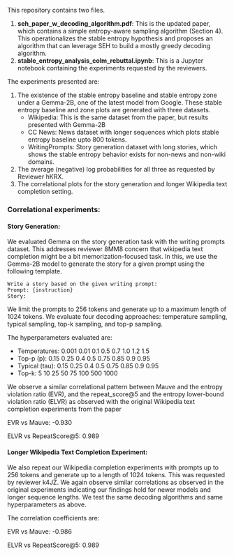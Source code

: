 This repository contains two files.
1. **seh_paper_w_decoding_algorithm.pdf**: This is the updated paper, which contains a simple entropy-aware sampling algorithm (Section 4). This operationalizes the stable entropy hypothesis and proposes an algorithm that can leverage SEH to build a mostly greedy decoding algorithm.
2. **stable_entropy_analysis_colm_rebuttal.ipynb**: This is a Jupyter notebook containing the experiments requested by the reviewers. 


The experiments presented are:
1. The existence of the stable entropy baseline and stable entropy zone under a Gemma-2B, one of the latest model from Google. These stable entropy baseline and zone plots are generated with three datasets.
   - Wikipedia: This is the same dataset from the paper, but results presented with Gemma-2B
   - CC News: News dataset with longer sequences which plots stable entropy baseline upto 800 tokens.
   - WritingPrompts: Story generation dataset with long stories, which shows the stable entropy behavior exists for non-news and non-wiki domains.
2. The average (negative) log probabilities for all three as requested by Reviewer hKRX. 
3. The correlational plots for the story generation and longer Wikipedia text completion setting.

 
 ### Correlational experiments:

 #### Story Generation:
We evaluated Gemma on the story generation task with the writing prompts dataset. This addresses reviewer 8MM8 concern that wikipedia text completion might be a bit memorization-focused task. 
In this, we use the Gemma-2B model to generate the story for a given prompt using the following template.

```
Write a story based on the given writing prompt:
Prompt: {instruction} 
Story:
```

We limit the prompts to 256 tokens and generate up to a maximum length of 1024 tokens. We evaluate four decoding approaches: temperature sampling, typical sampling, top-k sampling, and top-p sampling. 

The hyperparameters evaluated are:
- Temperatures: 0.001 0.01 0.1 0.5 0.7 1.0 1.2 1.5
- Top-p (p): 0.15 0.25 0.4 0.5 0.75 0.85 0.9 0.95
- Typical (tau): 0.15 0.25 0.4 0.5 0.75 0.85 0.9 0.95
- Top-k: 5 10 25 50 75 100 500 1000

We observe a similar correlational pattern between Mauve and the entropy violation ratio (EVR), and the repeat\_score@5 and the entropy lower-bound violation ratio (ELVR) as observed with the original Wikipedia text completion experiments from the paper

EVR vs Mauve: -0.930

ELVR vs RepeatScore@5: 0.989

#### Longer Wikipedia Text Completion Experiment:
We also repeat our Wikipedia completion experiments with prompts up to 256 tokens and generate up to a length of 1024 tokens. This was requested by reviewer k4JZ. We again observe similar correlations as observed in the original experiments indicating our findings hold for newer models and longer sequence lengths. We test the same decoding algorithms and same hyperparameters as above. 

The correlation coefficients are:

EVR vs Mauve: -0.986

ELVR vs RepeatScore@5: 0.989




  
